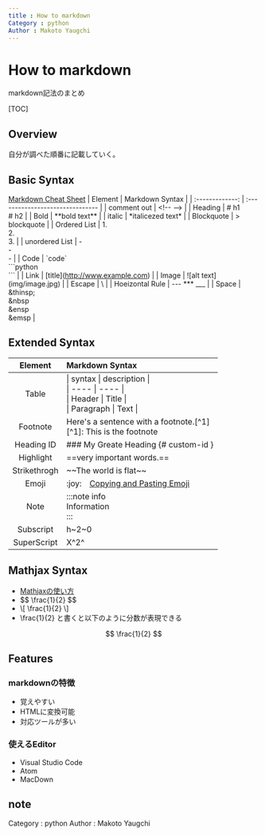 ```yaml
---
title : How to markdown
Category : python
Author : Makoto Yaugchi
---
```


# How to markdown

markdown記法のまとめ

[TOC]


## Overview
自分が調べた順番に記載していく。

## Basic Syntax
[Markdown Cheat Sheet](https://www.markdownguide.org/cheat-sheet/)
|     Element     | Markdown Syntax                  |
| :-------------: | :------------------------------- |
|  comment out    |  \<!-- -->                       |
|     Heading     | # h1 <br> # h2                   |
|      Bold       | \*\*bold text\*\*                |
|     italic      | \*italicezed text\*              |
|   Blockquote    | > blockquote                     |
|  Ordered List   | 1. <br> 2. <br> 3.               |
| unordered List  | - <br> - <br> -                  |
|      Code       | \`code` <br>  \```python<br>```  |
|      Link       | \[title](http://www.example.com) |
|      Image      | \!\[alt text](img/image.jpg)     |
|     Escape      | \                                |
| Hoeizontal Rule | --- *** ___                      |
| Space | \&thinsp;&nbsp; <br> &nbsp <br> &ensp <br> &emsp |

## Extended Syntax
|   Element   | Markdown Syntax |
| :---------: | :------- |
|    Table    | \| syntax \| description \| <br> \| ---- \| ---- \| <br> \| Header \| Title \|  <br> \| Paragraph \| Text \| |
|  Footnote   | Here's a sentence with a footnote.[^1] <br> [^1]: This is the footnote                                        |
| Heading ID  | ### My Greate Heading {# custom-id } |
|  Highlight  | \==very important words.== |
| Strikethrogh | \~~The world is flat~~ |
| Emoji | \:joy: &thinsp;&nbsp; [Copying and Pasting Emoji](https://www.markdownguide.org/extended-syntax/#copying-and-pasting-emoji) |
| Note | \:::note info <br> Information <br> :::|
|  Subscript  | h~2~0 |
| SuperScript | X^2^ |

## Mathjax Syntax
- [Mathjaxの使い方](https://www.eng.niigata-u.ac.jp/~nomoto/download/mathjax.pdf)
- \$\$ \\frac{1}{2} \$\$
- \\[ \\frac{1}{2} \\]
- \frac{1}{2} と書くと以下のように分数が表現できる

$$ \frac{1}{2} $$

## Features

### markdownの特徴

- 覚えやすい
- HTMLに変換可能
- 対応ツールが多い

### 使えるEditor

- Visual Studio Code
- Atom
- MacDown

## note

Category : python
Author : Makoto Yaugchi
